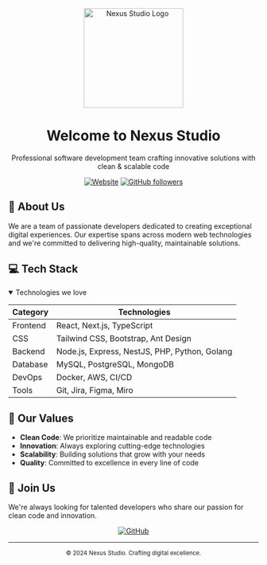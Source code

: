 <div align="center">
  <img src="https://www.nexusstudio.id/images/favicon.ico" alt="Nexus Studio Logo" width="200"/>
  
  # Welcome to Nexus Studio
  Professional software development team crafting innovative solutions with clean & scalable code

  [![Website](https://img.shields.io/badge/Website-nexusstudio.id-blue)](https://nexusstudio.id)
  [![GitHub followers](https://img.shields.io/github/followers/nexus-studio?style=social)](https://github.com/nexus-studio-id)
</div>

## 🚀 About Us
We are a team of passionate developers dedicated to creating exceptional digital experiences. Our expertise spans across modern web technologies and we're committed to delivering high-quality, maintainable solutions.

## 💻 Tech Stack
<details open>
<summary>Technologies we love</summary>

| Category | Technologies |
|----------|-------------|
| Frontend | React, Next.js, TypeScript|
| CSS | Tailwind CSS, Bootstrap, Ant Design |
| Backend | Node.js, Express, NestJS, PHP, Python, Golang |
| Database | MySQL, PostgreSQL, MongoDB |
| DevOps | Docker, AWS, CI/CD |
| Tools | Git, Jira, Figma, Miro |

</details>

## 🌟 Our Values
- **Clean Code**: We prioritize maintainable and readable code
- **Innovation**: Always exploring cutting-edge technologies
- **Scalability**: Building solutions that grow with your needs
- **Quality**: Committed to excellence in every line of code

## 🤝 Join Us
We're always looking for talented developers who share our passion for clean code and innovation.

<div align="center">

[![GitHub](https://img.shields.io/badge/GitHub-Follow_Us-black)](https://github.com/nexus-studio-id)

---

<sub>© 2024 Nexus Studio. Crafting digital excellence.</sub>
</div>
